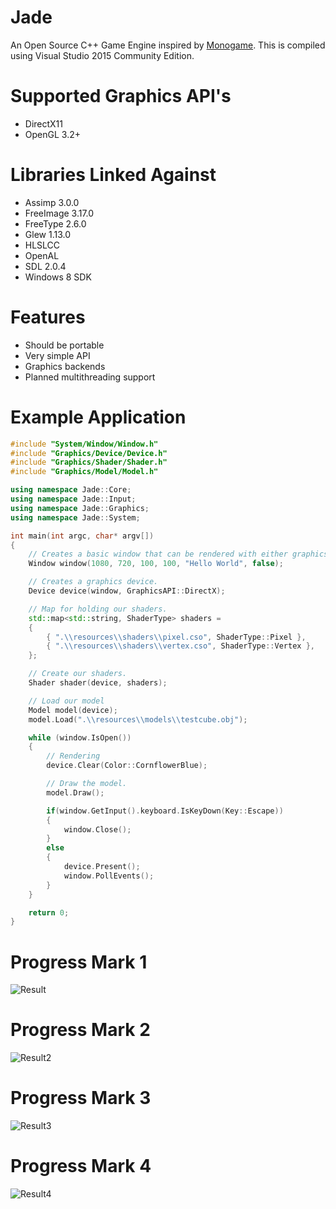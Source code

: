 # Jade
An Open Source C++ Game Engine inspired by [Monogame](http://www.monogame.net/). This is compiled using Visual Studio 2015 Community Edition.

# Supported Graphics API's
* DirectX11
* OpenGL 3.2+

# Libraries Linked Against
* Assimp 3.0.0
* FreeImage 3.17.0
* FreeType 2.6.0
* Glew 1.13.0
* HLSLCC 
* OpenAL
* SDL 2.0.4 
* Windows 8 SDK

# Features
* Should be portable
* Very simple API
* Graphics backends
* Planned multithreading support

# Example Application
```c++
#include "System/Window/Window.h"
#include "Graphics/Device/Device.h"
#include "Graphics/Shader/Shader.h"
#include "Graphics/Model/Model.h"

using namespace Jade::Core;
using namespace Jade::Input;
using namespace Jade::Graphics;
using namespace Jade::System;

int main(int argc, char* argv[])
{
	// Creates a basic window that can be rendered with either graphics API.
	Window window(1080, 720, 100, 100, "Hello World", false);

	// Creates a graphics device.
	Device device(window, GraphicsAPI::DirectX);

	// Map for holding our shaders. 
	std::map<std::string, ShaderType> shaders =
	{
		{ ".\\resources\\shaders\\pixel.cso", ShaderType::Pixel },
		{ ".\\resources\\shaders\\vertex.cso", ShaderType::Vertex },
	};

	// Create our shaders.
	Shader shader(device, shaders);

	// Load our model
	Model model(device);
	model.Load(".\\resources\\models\\testcube.obj");

	while (window.IsOpen())
	{
		// Rendering
		device.Clear(Color::CornflowerBlue);

		// Draw the model.
		model.Draw();

		if(window.GetInput().keyboard.IsKeyDown(Key::Escape))
		{
			window.Close();
		}
		else
		{
			device.Present();
			window.PollEvents();
		}
	}

	return 0;
}
```

# Progress Mark 1
![Result](https://i.gyazo.com/1bdb3964c80b00e0a09df07e6bcc46c0.png)

# Progress Mark 2
![Result2](https://i.gyazo.com/80b709e60358b20c1ad912e354ad9b7b.png)

# Progress Mark 3
![Result3](https://i.gyazo.com/72abf317dcee2554e874d5877ddc60a2.png)

# Progress Mark 4
![Result4](https://i.gyazo.com/bd5fdb66bca5d595ddbabbdb9d92b4aa.png)
